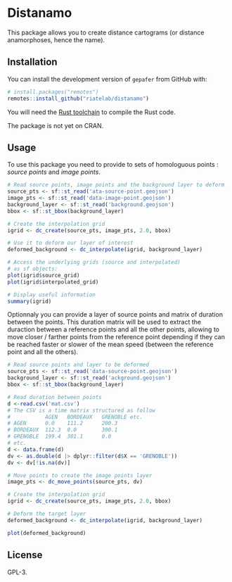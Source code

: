 # Distanamo

This package allows you to create distance cartograms (or distance anamorphoses, hence the name).

## Installation

You can install the development version of `gepafer` from GitHub with:

```R
# install.packages("remotes")
remotes::install_github("riatelab/distanamo")
```

You will need the [Rust toolchain](https://rustup.rs/) to compile the Rust code.

The package is not yet on CRAN.

## Usage

To use this package you need to provide to sets of homologuous points : *source points* and *image points*.

```R
# Read source points, image points and the background layer to deform
source_pts <- sf::st_read('ata-source-point.geojson')
image_pts <- sf::st_read('data-image-point.geojson')
background_layer <- sf::st_read('background.geojson')
bbox <- sf::st_bbox(background_layer)

# Create the interpolation grid
igrid <- dc_create(source_pts, image_pts, 2.0, bbox)

# Use it to deform our layer of interest
deformed_background <- dc_interpolate(igrid, background_layer)

# Access the underlying grids (source and interpolated)
# as sf objects:
plot(igrid$source_grid)
plot(igrid$interpolated_grid)

# Display useful information
summary(igrid)
```

Optionnaly you can provide a layer of source points and matrix of duration between
the points.
This duration matrix will be used to extract the duraction between a reference points
and all the other points, allowing to move closer / farther points from the reference point
depending if they can be reached faster or slower of the mean speed (between the reference point
and all the others).

```R
# Read source points and layer to be deformed
source_pts <- sf::st_read('data-source-point.geojson')
background_layer <- sf::st_read('ackground.geojson')
bbox <- sf::st_bbox(background_layer)

# Read duration between points
d <-read.csv('mat.csv')
# The CSV is a time matrix structured as follow
#           AGEN   BORDEAUX   GRENOBLE etc.
# AGEN      0.0    111.2      200.3
# BORDEAUX  112.3  0.0        300.1
# GRENOBLE  199.4  301.1      0.0
# etc.
d <- data.frame(d)
dv <- as.double(d |> dplyr::filter(d$X == 'GRENOBLE'))
dv <- dv[!is.na(dv)]

# Move points to create the image points layer
image_pts <- dc_move_points(source_pts, dv)

# Create the interpolation grid
igrid <- dc_create(source_pts, image_pts, 2.0, bbox)

# Deform the target layer
deformed_background <- dc_interpolate(igrid, background_layer)

plot(deformed_background)
```

## License

GPL-3.
